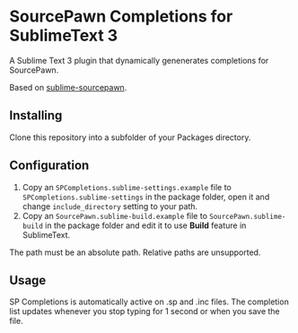 # SourcePawn Completions for SublimeText 3

A Sublime Text 3 plugin that dynamically genenerates completions for SourcePawn.

Based on [sublime-sourcepawn](https://github.com/austinwagner/sublime-sourcepawn).

## Installing

Clone this repository into a subfolder of your Packages directory.

## Configuration

1. Copy an `SPCompletions.sublime-settings.example` file to `SPCompletions.sublime-settings` in the package folder, open it and change `include_directory` setting to your path.
2. Copy an `SourcePawn.sublime-build.example` file to `SourcePawn.sublime-build` in the package folder and edit it to use **Build** feature in SublimeText.

The path must be an absolute path. Relative paths are unsupported.


## Usage

SP Completions is automatically active on .sp and .inc files. The completion list updates whenever you stop typing for 1 second or when you save the file.
